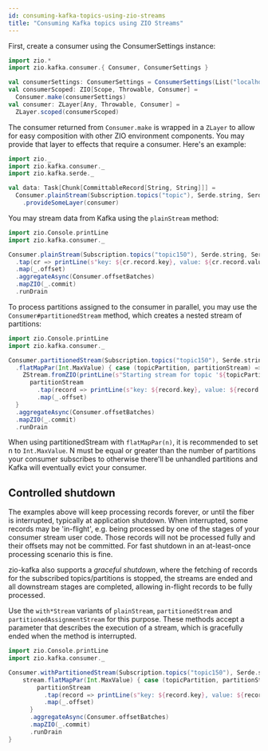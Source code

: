 ```yaml
---
id: consuming-kafka-topics-using-zio-streams
title: "Consuming Kafka topics using ZIO Streams"
---
```


First, create a consumer using the ConsumerSettings instance:

```scala
import zio.*
import zio.kafka.consumer.{ Consumer, ConsumerSettings }

val consumerSettings: ConsumerSettings = ConsumerSettings(List("localhost:9092")).withGroupId("group")
val consumerScoped: ZIO[Scope, Throwable, Consumer] =
  Consumer.make(consumerSettings)
val consumer: ZLayer[Any, Throwable, Consumer] =
  ZLayer.scoped(consumerScoped)
```

The consumer returned from `Consumer.make` is wrapped in a `ZLayer`
to allow for easy composition with other ZIO environment components.
You may provide that layer to effects that require a consumer. Here's
an example:

```scala
import zio._
import zio.kafka.consumer._
import zio.kafka.serde._

val data: Task[Chunk[CommittableRecord[String, String]]] =
  Consumer.plainStream(Subscription.topics("topic"), Serde.string, Serde.string).take(50).runCollect
    .provideSomeLayer(consumer)
```

You may stream data from Kafka using the `plainStream` method:

```scala
import zio.Console.printLine
import zio.kafka.consumer._

Consumer.plainStream(Subscription.topics("topic150"), Serde.string, Serde.string)
  .tap(cr => printLine(s"key: ${cr.record.key}, value: ${cr.record.value}"))
  .map(_.offset)
  .aggregateAsync(Consumer.offsetBatches)
  .mapZIO(_.commit)
  .runDrain
```

To process partitions assigned to the consumer in parallel, you may use the `Consumer#partitionedStream` method, which creates a nested stream of partitions:

```scala
import zio.Console.printLine
import zio.kafka.consumer._

Consumer.partitionedStream(Subscription.topics("topic150"), Serde.string, Serde.string)
  .flatMapPar(Int.MaxValue) { case (topicPartition, partitionStream) =>
    ZStream.fromZIO(printLine(s"Starting stream for topic '${topicPartition.topic}' partition ${topicPartition.partition}")) *>
      partitionStream
        .tap(record => printLine(s"key: ${record.key}, value: ${record.value}")) // Replace with a custom message handling effect
        .map(_.offset)
  }
  .aggregateAsync(Consumer.offsetBatches)
  .mapZIO(_.commit)
  .runDrain
```

When using partitionedStream with `flatMapPar(n)`, it is recommended to set n to `Int.MaxValue`. N must be equal or greater than the number of partitions your consumer subscribes to otherwise there'll be unhandled partitions and Kafka will eventually evict your consumer.

## Controlled shutdown

The examples above will keep processing records forever, or until the fiber is interrupted, typically at application shutdown. When interrupted, some records may be 'in-flight', e.g. being processed by one of the stages of your consumer stream user code. Those records will not be processed fully and their offsets may not be committed. For fast shutdown in an at-least-once processing scenario this is fine. 

zio-kafka also supports a _graceful shutdown_, where the fetching of records for the subscribed topics/partitions is stopped, the streams are ended and all downstream stages are completed, allowing in-flight records to be fully processed.

Use the `with*Stream` variants of `plainStream`, `partitionedStream` and `partitionedAssignmentStream` for this purpose. These methods accept a parameter that describes the execution of a stream, which is gracefully ended when the method is interrupted.

```scala
import zio.Console.printLine
import zio.kafka.consumer._

Consumer.withPartitionedStream(Subscription.topics("topic150"), Serde.string, Serde.string) { stream =>
    stream.flatMapPar(Int.MaxValue) { case (topicPartition, partitionStream) =>
        partitionStream
          .tap(record => printLine(s"key: ${record.key}, value: ${record.value}"))
          .map(_.offset)
      }
      .aggregateAsync(Consumer.offsetBatches)
      .mapZIO(_.commit)
      .runDrain
}
```